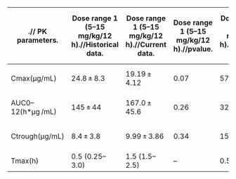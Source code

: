 |  .// PK parameters. | Dose range 1 (5–15 mg/kg/12 h).//Historical data. | Dose range 1 (5–15 mg/kg/12 h).//Current data. | Dose range 1 (5–15 mg/kg/12 h).//pvalue. | Dose range 2 (15–25 mg/kg/12 h).//Historical data. | Dose range 2 (15–25 mg/kg/12 h).//Current data. | Dose range 2 (15–25 mg/kg/12 h).//pvalue. | Dose range 3 (25–35 mg/kg/12 h).//Historical data. | Dose range 3 (25–35 mg/kg/12 h).//Current data. | Dose range 3 (25–35 mg/kg/12 h). //pvalue.  |
| --- | --- | --- | --- | --- | --- | --- | --- | --- | --- |
| Cmax(µg/mL) | 24.8 ± 8.3 | 19.19 ± 4.12 | 0.07 | 57.1 ± 14.9 | 35.12 ± 10.54 | 0.001 | 73.2 ± 19.2 | 36.11 (27.58–44.64) | – |
| AUC0–12(h*µg /mL) | 145 ± 44 | 167.0 ± 45.6 | 0.26 | 322 ± 71 | 316.5 ± 108.4 | 0.88 | 433 ± 94 | 290.9 (176.14–405.59) | – |
| Ctrough(µg/mL) | 8.4 ± 3.8 | 9.99 ± 3.86 | 0.34 | 15.6 ± 5.3 | 19.25 ± 8.48 | 0.22 | 20.6 ± 5.8 | 13.03 (2.98–23.07) | – |
| Tmax(h) | 0.5 (0.25–3.0) | 1.5 (1.5–2.5) | – | 0.5 (0.5–3.0) | 2.5 (2.0–3.3) | – | 0.5 (0.5–3) | 1.5 (1.5) | – |